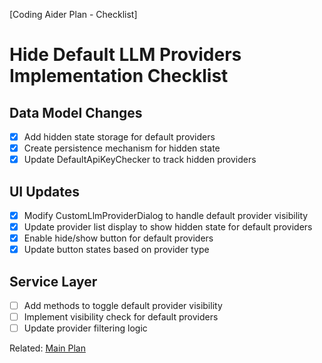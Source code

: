 [Coding Aider Plan - Checklist]

# Hide Default LLM Providers Implementation Checklist

## Data Model Changes

- [x] Add hidden state storage for default providers
- [x] Create persistence mechanism for hidden state
- [x] Update DefaultApiKeyChecker to track hidden providers

## UI Updates

- [x] Modify CustomLlmProviderDialog to handle default provider visibility
- [x] Update provider list display to show hidden state for default providers
- [x] Enable hide/show button for default providers
- [x] Update button states based on provider type

## Service Layer

- [ ] Add methods to toggle default provider visibility
- [ ] Implement visibility check for default providers
- [ ] Update provider filtering logic

Related: [Main Plan](hide_default_llm_providers.md)
